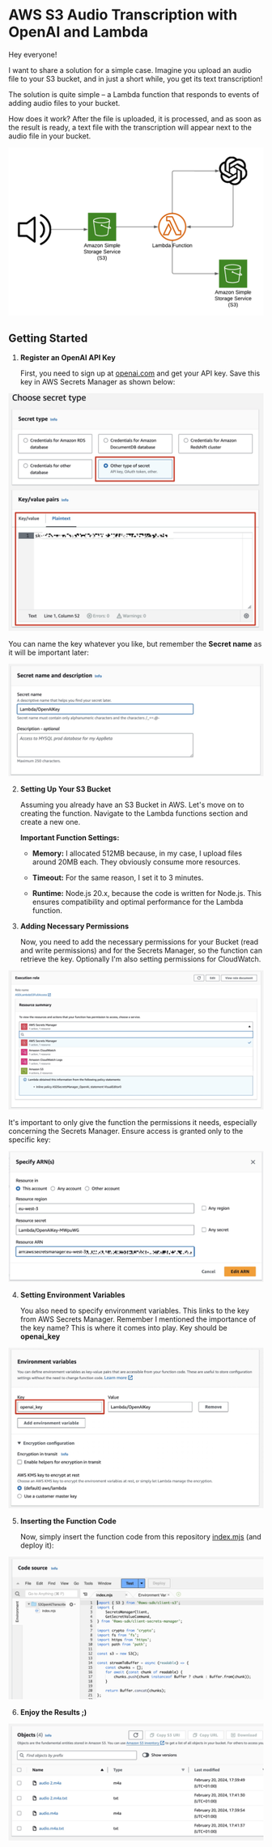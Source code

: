 # AWS S3 Audio Transcription with OpenAI and Lambda

Hey everyone!

I want to share a solution for a simple case. Imagine you upload an audio file to your S3 bucket, and in just a short while, you get its text transcription!

The solution is quite simple – a Lambda function that responds to events of adding audio files to your bucket.

How does it work? After the file is uploaded, it is processed, and as soon as the result is ready, a text file with the transcription will appear next to the audio file in your bucket.

![Poster.png](images%2FPoster.png)

## Getting Started

1. **Register an OpenAI API Key**

   First, you need to sign up at [openai.com](https://openai.com) and get your API key. Save this key in AWS Secrets Manager as shown below:

![SecretsManager.jpg](images%2FSecretsManager.jpg) 

   You can name the key whatever you like, but remember the **Secret name** as it will be important later:

![SecretsManager2.jpg](images%2FSecretsManager2.jpg)

2. **Setting Up Your S3 Bucket**

   Assuming you already have an S3 Bucket in AWS. Let's move on to creating the function. Navigate to the Lambda functions section and create a new one.

   **Important Function Settings:**

    - **Memory:** I allocated 512MB because, in my case, I upload files around 20MB each. They obviously consume more resources.

    - **Timeout:** For the same reason, I set it to 3 minutes.

    - **Runtime:** Node.js 20.x, because the code is written for Node.js. This ensures compatibility and optimal performance for the Lambda function.


3. **Adding Necessary Permissions**

   Now, you need to add the necessary permissions for your Bucket (read and write permissions) and for the Secrets Manager, so the function can retrieve the key. Optionally I'm also setting permissions for CloudWatch.


![Permissions.jpg](images%2FPermissions.jpg)

   It's important to only give the function the permissions it needs, especially concerning the Secrets Manager. Ensure access is granted only to the specific key:

![PermissionsSecrets.jpg](images%2FPermissionsSecrets.jpg)

4. **Setting Environment Variables**

   You also need to specify environment variables. This links to the key from AWS Secrets Manager. Remember I mentioned the importance of the key name? This is where it comes into play. Key should be **openai_key**

![EnvironmentVariable.jpg](images%2FEnvironmentVariable.jpg)

5. **Inserting the Function Code**

   Now, simply insert the function code from this repository [index.mjs](index.mjs) (and deploy it):

![Code.jpg](images%2FCode.jpg)

6. **Enjoy the Results ;)**

![Result.jpg](images%2FResult.jpg)
